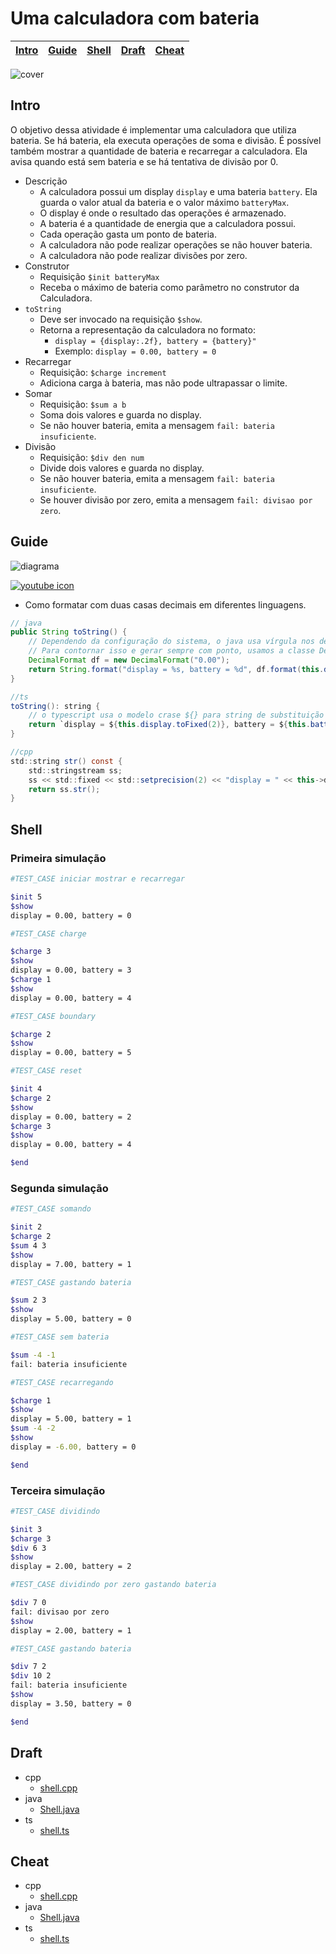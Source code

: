 # Uma calculadora com bateria

<!-- toch -->
[Intro](#intro) | [Guide](#guide) | [Shell](#shell) | [Draft](#draft) | [Cheat](#cheat)
-- | -- | -- | -- | --
<!-- toch -->

![cover](https://raw.githubusercontent.com/qxcodepoo/arcade/master/base/calculadora/cover.jpg)

## Intro

O objetivo dessa atividade é implementar uma calculadora que utiliza bateria. Se há bateria, ela executa operações de soma e divisão. É possível também mostrar a quantidade de bateria e recarregar a calculadora. Ela avisa quando está sem bateria e se há tentativa de divisão por 0.

- Descrição
  - A calculadora possui um display `display` e uma bateria `battery`. Ela guarda o valor atual da bateria e o valor máximo `batteryMax`.
  - O display é onde o resultado das operações é armazenado.
  - A bateria é a quantidade de energia que a calculadora possui.
  - Cada operação gasta um ponto de bateria.
  - A calculadora não pode realizar operações se não houver bateria.
  - A calculadora não pode realizar divisões por zero.
- Construtor
  - Requisição `$init batteryMax`
  - Receba o máximo de bateria como parâmetro no construtor da Calculadora.
- `toString`
  - Deve ser invocado na requisição `$show`.
  - Retorna a representação da calculadora no formato:
    - `display = {display:.2f}, battery = {battery}"`
    - Exemplo: `display = 0.00, battery = 0`
- Recarregar
  - Requisição: `$charge increment`
  - Adiciona carga à bateria, mas não pode ultrapassar o limite.
- Somar
  - Requisição: `$sum a b`
  - Soma dois valores e guarda no display.
  - Se não houver bateria, emita a mensagem `fail: bateria insuficiente`.
- Divisão
  - Requisição: `$div den num`
  - Divide dois valores e guarda no display.
  - Se não houver bateria, emita a mensagem `fail: bateria insuficiente`.
  - Se houver divisão por zero, emita a mensagem `fail: divisao por zero`.

## Guide

![diagrama](https://raw.githubusercontent.com/qxcodepoo/arcade/master/base/calculadora/diagrama.png)

[![youtube icon](https://raw.githubusercontent.com/qxcodepoo/arcade/master/base/calculadora/../youguide.png)](https://youtu.be/oZYwuP3CKJM?si=uVdiZn8tXbwUGH41)

- Como formatar com duas casas decimais em diferentes linguagens.

```java
// java
public String toString() {
    // Dependendo da configuração do sistema, o java usa vírgula nos decimais. 
    // Para contornar isso e gerar sempre com ponto, usamos a classe Decimal Format
    DecimalFormat df = new DecimalFormat("0.00");
    return String.format("display = %s, battery = %d", df.format(this.display).replace(',','.'), this.battery);
}

//ts
toString(): string {
    // o typescript usa o modelo crase ${} para string de substituição
    return `display = ${this.display.toFixed(2)}, battery = ${this.battery}`;
}

//cpp
std::string str() const {
    std::stringstream ss;
    ss << std::fixed << std::setprecision(2) << "display = " << this->display << ", battery = " << this->battery;
    return ss.str();
}

```

## Shell

### Primeira simulação

```bash
#TEST_CASE iniciar mostrar e recarregar

$init 5
$show
display = 0.00, battery = 0

```

```bash
#TEST_CASE charge

$charge 3
$show
display = 0.00, battery = 3
$charge 1
$show
display = 0.00, battery = 4
```

```bash
#TEST_CASE boundary

$charge 2
$show
display = 0.00, battery = 5
```

```bash
#TEST_CASE reset

$init 4
$charge 2
$show
display = 0.00, battery = 2
$charge 3
$show
display = 0.00, battery = 4

```

```bash
$end
```

### Segunda simulação

```bash
#TEST_CASE somando

$init 2
$charge 2
$sum 4 3
$show
display = 7.00, battery = 1
```

```bash
#TEST_CASE gastando bateria

$sum 2 3
$show
display = 5.00, battery = 0
```

```bash
#TEST_CASE sem bateria

$sum -4 -1
fail: bateria insuficiente
```

```bash
#TEST_CASE recarregando

$charge 1
$show
display = 5.00, battery = 1
$sum -4 -2
$show
display = -6.00, battery = 0
```

```bash
$end
```

### Terceira simulação

```bash
#TEST_CASE dividindo

$init 3
$charge 3
$div 6 3
$show
display = 2.00, battery = 2
```

```bash
#TEST_CASE dividindo por zero gastando bateria

$div 7 0
fail: divisao por zero
$show
display = 2.00, battery = 1
```

```bash
#TEST_CASE gastando bateria

$div 7 2
$div 10 2
fail: bateria insuficiente
$show
display = 3.50, battery = 0
```

```bash
$end
```

## Draft

<!-- links .cache/draft -->
- cpp
  - [shell.cpp](https://github.com/qxcodepoo/arcade/blob/master/base/calculadora/.cache/draft/cpp/shell.cpp)
- java
  - [Shell.java](https://github.com/qxcodepoo/arcade/blob/master/base/calculadora/.cache/draft/java/Shell.java)
- ts
  - [shell.ts](https://github.com/qxcodepoo/arcade/blob/master/base/calculadora/.cache/draft/ts/shell.ts)
<!-- links -->

## Cheat

<!-- links .cache/cheat -->
- cpp
  - [shell.cpp](https://github.com/qxcodepoo/arcade/blob/master/base/calculadora/.cache/cheat/cpp/shell.cpp)
- java
  - [Shell.java](https://github.com/qxcodepoo/arcade/blob/master/base/calculadora/.cache/cheat/java/Shell.java)
- ts
  - [shell.ts](https://github.com/qxcodepoo/arcade/blob/master/base/calculadora/.cache/cheat/ts/shell.ts)
<!-- links -->
